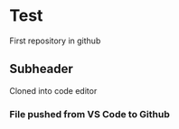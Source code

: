 # Test

First repository in github

## Subheader

Cloned into code editor

### File pushed from VS Code to Github